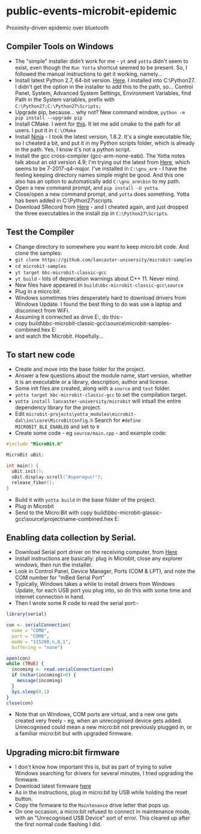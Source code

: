# public-events-microbit-epidemic
Proximity-driven epidemic over bluetooth

## Compiler Tools on Windows

* The "simple" installer didn't work for me - `yt` and `yotta` didn't seem to exist, even though the `Run Yotta` shortcut seemed to be
present. So, I followed the manual instructions to get it working, namely...
* Install latest Python 2.7, 64-bit version. [Here](https://www.python.org/ftp/python/2.7.14/python-2.7.14.amd64.msi). I installed into 
C:\Python27. I didn't get the option in the installer to add this to the path, so... Control Panel, System, Advanced System Settings, 
Environment Variables, find Path in the System variables, prefix with `C:\Python27;C:\Python27\Scripts;`
* Upgrade pip, because... why not? New command window, `python -m pip install --upgrade pip`
* Install CMake. I went for [this](https://cmake.org/files/v3.11/cmake-3.11.1-win64-x64.msi). It let me add cmake to the path for
all users. I put it in `C:\CMake`
* Install [Ninja](https://github.com/ninja-build/ninja/releases) - I took the latest version, 1.8.2. It's a single executable file, so I
cheated a bit, and put it in my Python scripts folder, which is already in the path. Yes, I know it's not a python script.
* Install the gcc cross-compiler (gcc-arm-none-eabi). The Yotta notes talk about an old version 4.9; I'm trying out the latest from [Here](https://developer.arm.com/open-source/gnu-toolchain/gnu-rm/downloads),
which seems to be 7-2017-q4-major. I've installed in `C:\gnu_arm` - I have the feeling keeping directory names simple might be good.
And this one also has an option to automatically add `C:\gnu_arm\bin` to my path.
* Open a new command prompt, and `pip install -U yotta`.
* Close/open a new command prompt, and `yotta` does something. Yotta has been added in C:\Python27\scripts.
* Download SRecord from [Here](http://srecord.sourceforge.net/download.html) - and I cheated again, and just dropped the three executables 
in the install zip in `C:\Python27\Scripts`.

## Test the Compiler

* Change directory to somewhere you want to keep micro:bit code. And clone the samples:
* `git clone https://github.com/lancaster-university/microbit-samples`
* `cd microbit-samples`
* `yt target bbc-microbit-classic-gcc`
* `yt build` - lots of deprecation warnings about C++ 11. Never mind.
* New files have appeared in `build\bbc-microbit-classic-gcc\source`
* Plug in a micro:bit. 
* Windows sometimes tries desperately hard to download drivers from Windows Update. I found the best thing to do was use a laptop and disconnect from WiFi.
* Assuming it connected as drive E:, do this:-
* copy build\bbc-microbit-classic-gcc\source\microbit-samples-combined.hex E:
* and watch the Microbit. Hopefully... 

## To start new code

* Create and move into the base folder for the project.
* Answer a few questions about the module name, start version, whether it is an executable or a library, description, author and license.
* Some init files are created, along with a `source` and `test` folder.
* `yotta target bbc-microbit-classic-gcc` to set the compilation target.
* `yotta install lancaster-university/microbit` will intsall the entire dependency library for the project.
* Edit `microbit-projects\yotta_modules\microbit-dal\inc\core\MicroBitConfig.h` Search for `#define MICROBIT_BLE_ENABLED` and set to `0`
* Create some code - eg `source/main.cpp` - and example code:
```C
#include "MicroBit.h"

MicroBit uBit;

int main() {
  uBit.init();
  uBit.display.scroll("Asparagus!");
  release_fiber();
}
```

* Build it with `yotta build` in the base folder of the project. 
* Plug in Microbit
* Send to the Micro:Bit with copy build\bbc-microbit-glassic-gcc\source\projectname-combined.hex E:

## Enabling data collection by Serial.

* Download Serial port driver on the receiving computer, from [Here](https://os.mbed.com/handbook/Windows-serial-configuration)
* Install instructions are basically: plug in Microbit, close any explorer windows, then run the installer.
* Look in Control Panel, Device Manager, Ports (COM & LPT), and note the COM number for "mBed Serial Port"
* Typically, Windows takes a while to install drivers from Windows Update, for each USB port you plug into, so do this with
some time and internet connection in hand.
* Then I wrote some R code to read the serial port:-

```R
library(serial)

con <- serialConnection(
  name = "COM8",
  port = "COM8",
  mode = "115200,n,8,1",
  buffering = "none")

open(con)
while (TRUE) {
  incoming <- read.serialConnection(con)
  if (nchar(incoming)>0) {
    message(incoming)
  }
  Sys.sleep(0.1)
}
close(con)
```

* Note that on Windows, COM ports are virtual, and a new one gets created very freely - eg, when an unrecognised device gets added. Unrecognised
could mean a new micro:bit not previously plugged in, or a familiar micro:bit but with upgraded firmware.

## Upgrading micro:bit firmware

* I don't know how important this is, but as part of trying to solve Windows searching for drivers for several minutes, I tried upgrading the
firmware.
* Download latest firmware [here](https://support.microbit.org/support/solutions/articles/19000019131-how-to-upgrade-the-firmware-on-the-micro-bit)
* As in the instructions, plug in micro:bit by USB while holding the reset button.
* Copy the firmware to the `Maintenance` drive letter that pops up.
* On one occasion, a micro:bit refused to connect in maintenance mode, with an "Unrecognised USB Device" sort of error. This cleared 
up after the first normal code flashing I did.
